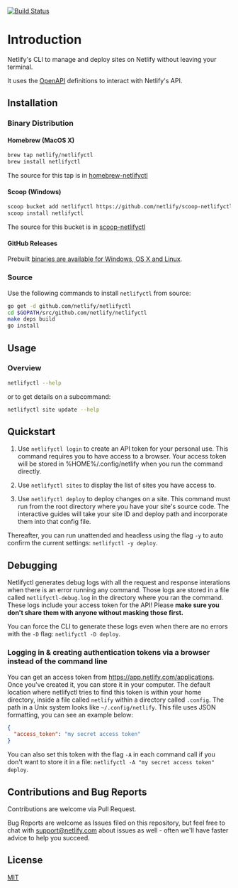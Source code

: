 [![Build Status](https://travis-ci.org/netlify/netlifyctl.svg?branch=master)](https://travis-ci.org/netlify/netlifyctl)

# Introduction

Netlify's CLI to manage and deploy sites on Netlify without leaving your terminal.

It uses the [OpenAPI](https://github.com/netlify/open-api) definitions to interact with Netlify's API.

## Installation

### Binary Distribution

#### Homebrew (MacOS X)

```sh
brew tap netlify/netlifyctl
brew install netlifyctl
```

The source for this tap is in [homebrew-netlifyctl](https://github.com/netlify/homebrew-netlifyctl)

#### Scoop (Windows)

```sh
scoop bucket add netlifyctl https://github.com/netlify/scoop-netlifyctl
scoop install netlifyctl
```

The source for this bucket is in [scoop-netlifyctl](https://github.com/netlify/scoop-netlifyctl)

#### GitHub Releases

Prebuilt [binaries are available for Windows, OS X and Linux](https://github.com/netlify/netlifyctl/releases).

### Source

Use the following commands to install `netlifyctl` from source:

```sh
go get -d github.com/netlify/netlifyctl
cd $GOPATH/src/github.com/netlify/netlifyctl
make deps build
go install
```

## Usage

### Overview

```sh
netlifyctl --help
```

or to get details on a subcommand:

```sh
netlifyctl site update --help
```

## Quickstart

1.  Use `netlifyctl login` to create an API token for your personal use. This command requires you to have access to a browser. Your access token will be stored in %HOME%/.config/netlify when you run the command directly.

2.  Use `netlifyctl sites` to display the list of sites you have access to.

3.  Use `netlifyctl deploy` to deploy changes on a site. This command must run from the root directory where you have your site's source code. The interactive guides will take your site ID and deploy path and incorporate them into that config file.

Thereafter, you can run unattended and headless using the flag `-y` to auto confirm the current settings: `netlifyctl -y deploy`.

## Debugging

Netlifyctl generates debug logs with all the request and response interations when there is an error running any command. Those logs are stored in a file called `netlifyctl-debug.log` in the directory where you ran the command. These logs include your access token for the API! Please **make sure you don't share them with anyone without masking those first.**

You can force the CLI to generate these logs even when there are no errors with the `-D` flag: `netlifyctl -D deploy`.

### Logging in & creating authentication tokens via a browser instead of the command line

You can get an access token from https://app.netlify.com/applications. Once you've created it, you can store it in your computer. The default location where netlifyctl tries to find this token is within your home directory, inside a file called `netlify` within a directory called `.config`. The path in a Unix system looks like `~/.config/netlify`. This file uses JSON formatting, you can see an example below:

```json
{
  "access_token": "my secret access token"
}
```

You can also set this token with the flag `-A` in each command call if you don't want to store it in a file: `netlifyctl -A "my secret access token" deploy`.

## Contributions and Bug Reports

Contributions are welcome via Pull Request.

Bug Reports are welcome as Issues filed on this repository, but feel free to chat with [support@netlify.com](mailto:support@netlify.com) about issues as well - often we'll have faster advice to help you succeed.

## License

[MIT](LICENSE)
